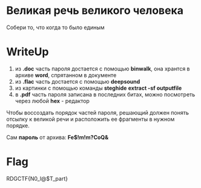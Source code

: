 # Великая речь великого человека
Собери то, что когда то было единым

# WriteUp
1) из **.doc** часть пароля достается с помощью **binwalk**, она хрантся в архиве **word**, спрятанном в документе
2) из **.flac** часть достается с помощью **deepsound**
3) из картинки с помощью команды **steghide** **extract -sf outputfile**
4) в **.pdf** часть пароля записана в последних битах, можно посмотреть через любой **hex** - редактор

Чтобы воссоздать порядок частей пароля, решающий должен понять отсылку к великой речи и расположить ее фрагменты в нужном порядке.

Сам **пароль** от архива: **Fe$!m!m?CoQ&**

# Flag
RDGCTF{N0_l@$T_part}
